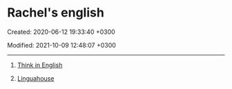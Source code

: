 # Rachel's english 

Created: 2020-06-12 19:33:40 +0300

Modified: 2021-10-09 12:48:07 +0300

---


1.  [Think in English](https://www.youtube.com/watch?v=jm0q7O8-Ruo)

2.  [Linguahouse](http://linguahouse.com)
